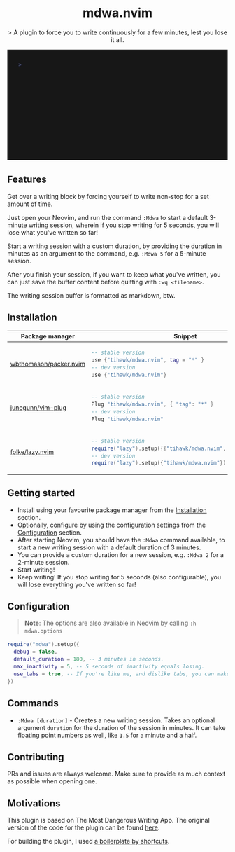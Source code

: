<p align="center">
  <h1 align="center">mdwa.nvim</h2>
</p>

<p align="center">
    > A plugin to force you to write continuously for a few minutes, lest you lose it all.
</p>

<div align="center">
 <img width="600" alt="A GIF demo" src="./.vhs/demo.gif">
</div>

## Features

Get over a writing block by forcing yourself to write non-stop for a set amount of time.

Just open your Neovim, and run the command `:Mdwa` to start a default 3-minute writing session, wherein if you stop writing for 5 seconds, you will lose what you've written so far!

Start a writing session with a custom duration, by providing the duration in minutes as an argument to the command, e.g. `:Mdwa 5` for a 5-minute session.

After you finish your session, if you want to keep what you've written, you can just save the buffer content before quitting with `:wq <filename>`.

The writing session buffer is formatted as markdown, btw.

## Installation

<div align="center">
<table>
<thead>
<tr>
<th>Package manager</th>
<th>Snippet</th>
</tr>
</thead>
<tbody>
<tr>
<td>

[wbthomason/packer.nvim](https://github.com/wbthomason/packer.nvim)

</td>
<td>

```lua
-- stable version
use {"tihawk/mdwa.nvim", tag = "*" }
-- dev version
use {"tihawk/mdwa.nvim"}
```

</td>
</tr>
<tr>
<td>

[junegunn/vim-plug](https://github.com/junegunn/vim-plug)

</td>
<td>

```lua
-- stable version
Plug "tihawk/mdwa.nvim", { "tag": "*" }
-- dev version
Plug "tihawk/mdwa.nvim"
```

</td>
</tr>
<tr>
<td>

[folke/lazy.nvim](https://github.com/folke/lazy.nvim)

</td>
<td>

```lua
-- stable version
require("lazy").setup({{"tihawk/mdwa.nvim", version = "*"}})
-- dev version
require("lazy").setup({"tihawk/mdwa.nvim"})
```

</td>
</tr>
</tbody>
</table>
</div>

## Getting started

- Install using your favourite package manager from the [Installation](#installation) section.
- Optionally, configure by using the configuration settings from the [Configuration](#configuration) section.
- After starting Neovim, you should have the `:Mdwa` command available, to start a new writing session with a default duration of 3 minutes.
- You can provide a custom duration for a new session, e.g. `:Mdwa 2` for a 2-minute session.
- Start writing!
- Keep writing! If you stop writing for 5 seconds (also configurable), you will lose everything you've written so far!

## Configuration

> **Note**: The options are also available in Neovim by calling `:h mdwa.options`

```lua
require("mdwa").setup({
  debug = false,
  default_duration = 180, -- 3 minutes in seconds.
  max_inactivity = 5, -- 5 seconds of inactivity equals losing.
  use_tabs = true, -- If you're like me, and dislike tabs, you can make the MDWA session start in the same tab you're on, by setting this to false.
})
```

## Commands

- `:Mdwa [duration]` - Creates a new writing session. Takes an optional argument `duration` for the duration of the session in minutes. It can take floating point numbers as well, like `1.5` for a minute and a half.

## Contributing

PRs and issues are always welcome. Make sure to provide as much context as possible when opening one.

## Motivations

This plugin is based on The Most Dangerous Writing App. The original version of the code for the plugin can be found [here](https://github.com/GitMurf/nvim-code-to-share/tree/main/mdwa).

For building the plugin, I used [a boilerplate by shortcuts](https://github.com/shortcuts/neovim-plugin-boilerplate).
